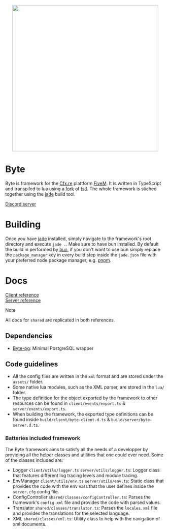 <p align="center">
    <img width="460" src="https://github.com/user-attachments/assets/62a88d31-c0a9-4140-bc98-571dee3cb733">
</p>

# Byte

Byte is framework for the [Cfx.re](https://github.com/JaRoLoz/jade) plattform [FiveM](https://fivem.net/). It is written in TypeScript and transpiled to lua using a [fork](https://github.com/JaRoLoz/TypeScriptToFiveMLua) of [tstl](https://typescripttolua.github.io/). The whole framework is stiched together using the [jade](https://github.com/JaRoLoz/jade) build tool.

[Discord server](https://discord.gg/SNY7QFRup5)

# Building

Once you have [jade](https://github.com/JaRoLoz/jade) installed, simply navigate to the framework's root directory and execute `jade .`. Make sure to have bun installed. By default the build in performed by [bun](https://bun.sh/), if you don't want to use bun simply replace the `package_manager` key in every build step inside the `jade.json` file with your preferred node package manager, e.g. [pnpm](https://pnpm.io/es/).

# Docs

[Client reference](https://jaroloz.github.io/Byte/client)<br>
[Server reference](https://jaroloz.github.io/Byte/server)
> [!NOTE]
> All docs for `shared` are replicated in both references.

## Dependencies

- [Byte-pg](https://github.com/JaRoLoz/Byte-pg): Minimal PostgreSQL wrapper

## Code guidelines

-   All the config files are written in the `xml` format and are stored under the `assets/` folder.
-   Some native lua modules, such as the XML parser, are stored in the `lua/` folder.
-   The type definition for the object exported by the framework to other resources can be found in `client/events/export.ts` & `server/events/export.ts`.
-   When building the framework, the exported type definitions can be found inside `build/client/byte-client.d.ts` & `build/server/byte-server.d.ts`.

### Batteries included framework

The Byte framework aims to satisfy all the needs of a developper by providing all the helper classes and utilities that one could ever need. Some of the classes included are:

-   Logger `client/utils/logger.ts` `server/utils/logger.ts`: Logger class that features different log tracing levels and module tracing.
-   EnvManager `client/utils/env.ts` `server/utils/env.ts`: Static class that provides the code with the env vars that the user defines inside the `server.cfg` config file.
-   ConfigController `shared/classes/configController.ts`: Parses the framework's `config.xml` file and provides the code with parsed values.
-   Translator `shared/classes/translator.ts`: Parses the `locales.xml` file and provides the translations for the selected language.
-   XML `shared/classes/xml.ts`: Utility class to help with the navigation of xml documents.
